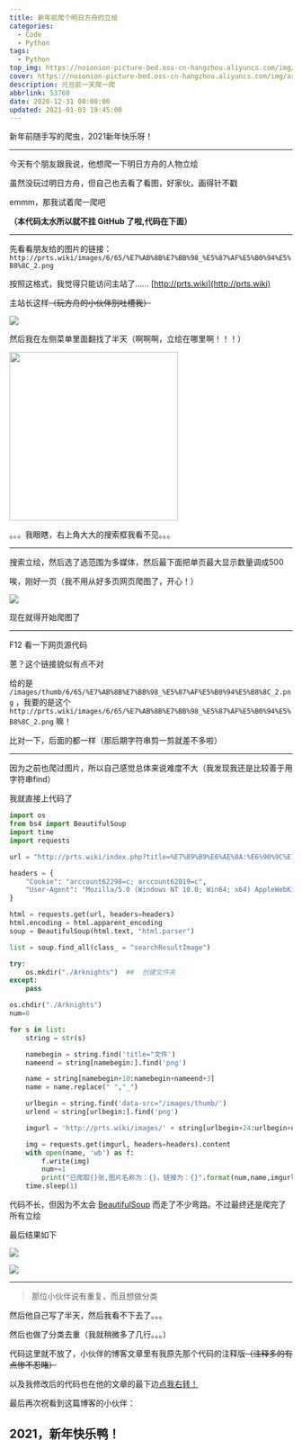 ```yaml
---
title: 新年前爬个明日方舟的立绘
categories:
  - Code
  - Python
tags:
  - Python
top_img: https://noionion-picture-bed.oss-cn-hangzhou.aliyuncs.com/img/ark.png
cover: https://noionion-picture-bed.oss-cn-hangzhou.aliyuncs.com/img/ark.png
description: 元旦前一天爬一爬
abbrlink: 53760
date: 2020-12-31 00:00:00
updated: 2021-01-03 19:45:00
---
```

新年前随手写的爬虫，2021新年快乐呀！

--------

今天有个朋友跟我说，他想爬一下明日方舟的人物立绘

虽然没玩过明日方舟，但自己也去看了看图，好家伙，画得针不戳

emmm，那我试着爬一爬吧

**（本代码太水所以就不挂 GitHub 了啦,代码在下面）**

--------

先看看朋友给的图片的链接：`http://prts.wiki/images/6/65/%E7%AB%8B%E7%BB%98_%E5%87%AF%E5%B0%94%E5%B8%8C_2.png`

按照这格式，我觉得只能访问主站了…… [http://prts.wiki](http://prts.wiki)

主站长这样~~（玩方舟的小伙伴别吐槽我）~~

![](https://noionion-picture-bed.oss-cn-hangzhou.aliyuncs.com/img/20201230232636.png)

然后我在左侧菜单里面翻找了半天（啊啊啊，立绘在哪里啊！！！）

<img src="https://cdn.jsdelivr.net/gh/NotFoundNEKKO/BQBTwT@1.0/真叫人质壁分离.jpg" width="300" height="300">

。。。我眼瞎，右上角大大的搜索框我看不见。。。

--------

搜索立绘，然后选了选范围为多媒体，然后最下面把单页最大显示数量调成500

唉，刚好一页（我不用从好多页网页爬图了，开心！）

![](https://noionion-picture-bed.oss-cn-hangzhou.aliyuncs.com/img/20201230233429.png)

现在就得开始爬图了

-------

F12 看一下网页源代码

蒽？这个链接貌似有点不对

给的是 `/images/thumb/6/65/%E7%AB%8B%E7%BB%98_%E5%87%AF%E5%B0%94%E5%B8%8C_2.png` ，我要的是这个 `http://prts.wiki/images/6/65/%E7%AB%8B%E7%BB%98_%E5%87%AF%E5%B0%94%E5%B8%8C_2.png` 嘛！

比对一下，后面的都一样（那后期字符串剪一剪就差不多啦）

-------

因为之前也爬过图片，所以自己感觉总体来说难度不大（我发现我还是比较善于用字符串find）

我就直接上代码了

```python
import os
from bs4 import BeautifulSoup
import time
import requests

url = "http://prts.wiki/index.php?title=%E7%89%B9%E6%AE%8A:%E6%90%9C%E7%B4%A2&limit=500&offset=0&profile=images&search=%E7%AB%8B%E7%BB%98"

headers = {
    "Cookie": "arccount62298=c; arccount62019=c",
    "User-Agent": "Mozilla/5.0 (Windows NT 10.0; Win64; x64) AppleWebKit/537.36 (KHTML, like Gecko) Chrome/87.0.4280.88 Safari/537.36 Edg/87.0.664.66"
}

html = requests.get(url, headers=headers)
html.encoding = html.apparent_encoding
soup = BeautifulSoup(html.text, "html.parser")

list = soup.find_all(class_ = "searchResultImage")

try:
    os.mkdir("./Arknights")  ##  创建文件夹
except:
    pass

os.chdir("./Arknights")
num=0

for s in list:
    string = str(s)

    namebegin = string.find('title="文件')
    nameend = string[namebegin:].find('png')

    name = string[namebegin+10:namebegin+nameend+3]
    name = name.replace(" ","_")

    urlbegin = string.find('data-src="/images/thumb/')
    urlend = string[urlbegin:].find('png')

    imgurl = 'http://prts.wiki/images/' + string[urlbegin+24:urlbegin+urlend+3]

    img = requests.get(imgurl, headers=headers).content
    with open(name, 'wb') as f:
        f.write(img)
        num+=1
        print("已爬取{}张,图片名称为：{}，链接为：{}".format(num,name,imgurl))
    time.sleep(1)

```

代码不长，但因为不太会 [BeautifulSoup](https://beautifulsoup.readthedocs.io/zh_CN/v4.4.0/#) 而走了不少弯路。不过最终还是爬完了所有立绘

最后结果如下

![](https://noionion-picture-bed.oss-cn-hangzhou.aliyuncs.com/img/20201230234602.png)

![](https://noionion-picture-bed.oss-cn-hangzhou.aliyuncs.com/img/20201230234715.png)

--------

> 那位小伙伴说有重复，而且想做分类

然后他自己写了半天，然后我看不下去了。。。

然后也做了分类去重（我就稍微多了几行。。。）

代码这里就不放了，小伙伴的博客文章里有我原先那个代码的注释版~~（注释多的有点惨不忍睹）~~

以及我修改后的代码也在他的文章的最下边[点我右转！](https://heart-of-engine.github.io/posts/fccf.html)

最后再次祝看到这篇博客的小伙伴：

## 2021，新年快乐鸭！

